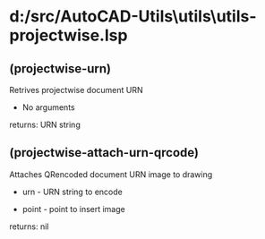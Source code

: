 # d:/src/AutoCAD-Utils\utils\utils-projectwise.lsp
## (projectwise-urn)
Retrives projectwise document URN
* No arguments
returns: URN string
## (projectwise-attach-urn-qrcode)
Attaches QRencoded document URN image to drawing
* urn - URN string to encode
* point - point to insert image
returns: nil
